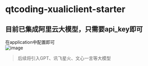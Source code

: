 # qtcoding-xualiclient-starter
## 目前已集成阿里云大模型，只需要api_key即可
在application中配置即可
<br>
![image](https://github.com/xlf60/qtcoding-xualiclient-starter/assets/110140513/37d88322-464f-4f46-a38e-3993fcd551b8)
> 后续将引入GPT、讯飞星火、文心一言等大模型
